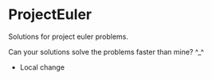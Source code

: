 # ProjectEuler
Solutions for project euler problems.

Can your solutions solve the problems faster than mine? ^_^

- Local change